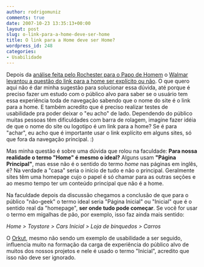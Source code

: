 ```yaml
---
author: rodrigomuniz
comments: true
date: 2007-10-23 13:35:13+00:00
layout: post
slug: o-link-para-a-home-deve-ser-home
title: O link para a Home deve ser Home?
wordpress_id: 248
categories:
- Usabilidade
---
```


Depois da [análise feita pelo Rochester para o Papo de Homem](http://webbemfeita.com/avaliacoes/avaliacao-de-site-papo-de-homem/) o [Walmar levantou a questão do link para a home ser explícito ou não](http://fatorw.com/2007/10/22/link-home/). O que quero aqui não é dar minha sugestão para solucionar essa dúvida, até porque é preciso fazer um estudo com o público alvo para saber se o usuário tem essa experiência toda de navegação sabendo que o nome do site é o link para a home. E também acredito que é preciso realizar testes de usabilidade pra poder deixar o "eu acho" de lado. Dependendo do público muitas pessoas têm dificuldades com barra de rolagem, imagine fazer idéia de que o nome do site ou logotipo é um link para a home? Se é para "achar", eu acho que é importante usar o link explícito em alguns sites, só que fora da navegação principal. :)

Mas minha questão é sobre uma dúvida que rolou na faculdade: **Para nossa realidade o termo "Home" é mesmo o ideal?** Alguns usam **"Página Principal"**, mas esse não é o sentido do termo _home_ nas páginas em inglês, é? Na verdade a "casa" seria o início de tudo e não o principal. Geralmente sites têm uma homepage cujo o papel é só chamar para as outras seções e ao mesmo tempo ter um conteúdo principal que não é a home.

Na faculdade depois da discussão chegamos a conclusão de que para o público "não-geek" o termo ideal seria "Página Inicial" ou "Inicial" que é o sentido real da "homepage", **ser onde tudo pode começar**. Se você for usar o termo em migalhas de pão, por exemplo, isso faz ainda mais sentido:

_Home > Toystore > Cars_
_Inicial > Loja de binquedos > Carros_

O [Orkut](http://orkut.com), mesmo não sendo um exemplo de usabilidade a ser seguido, influencia muito na formação da carga de experiência do público alvo de muitos dos nossos projetos e nele é usado o termo "Inicial", acredito que isso não deve ser ignorado.
